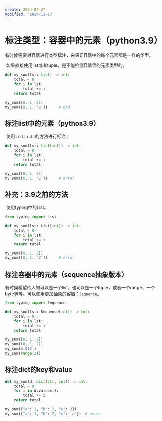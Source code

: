 ```yaml
---
create: 2024-04-27
modified: '2024-11-17'
---
```


# 标注类型：容器中的元素（python3.9）

​	有时候需要对容器进行类型标注，来保证容器中的每个元素都是一样的类型。

​	如果直接使用list或者tuple，是不能检测容器里的元素类型的。

```python
def my_sum(lst: list) -> int:
    total = 0
    for i in lst:
        total += i
    return total

my_sum([0, 1, 2])
my_sum([0, 1, '2'])		# bad
```

## 标注list中的元素（python3.9）

​	使用`list[int]`的方法进行标注：

```python
def my_sum(lst: list[int]) -> int:
    total = 0
    for i in lst:
        total += i
    return total

my_sum([0, 1, 2])
my_sum([0, 1, '2'])		# error
```

## 补充：3.9之前的方法

​	使用typing中的List。

```python
from typing import List

def my_sum(lst: List[int]) -> int:
    total = 0
    for i in lst:
        total += i
    return total

my_sum([0, 1, 2])
my_sum([0, 1, '2'])		# error
```

## 标注容器中的元素（sequence抽象版本）

​	有时候希望传入的可以是一个list，也可以是一个tuple，或者一个range，一个byte等等。可以使用更加抽象的容器：`Sequence`。

```python
from typing import Sequence

def my_sum(lst: Sequence[int]) -> int:
    total = 0
    for i in lst:
        total += i
    return total

my_sum([0, 1, 2])
my_sum((0, 1, 2))
my_sum(b'012')
my_sum(range(3))
```

## 标注dict的key和value

```python
def my_sum(d: dict[str, int]) -> int:
    total = 0
    for i in d.values():
        total += i
    return total

my_sum({"a": 1, "b": 2, "c": 3})
my_sum({"a": 1, "b": 2, "c": 'a'})  # error
```